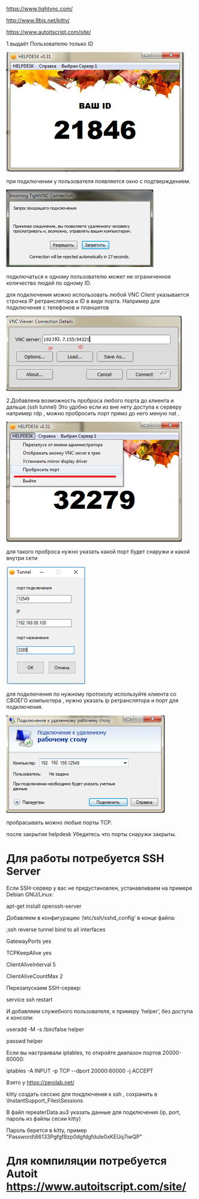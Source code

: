 https://www.tightvnc.com/

http://www.9bis.net/kitty/

https://www.autoitscript.com/site/

1.выдаёт Пользователю только ID


![alt text](https://github.com/maxlinus/TightVNCHELPDESK/blob/master/image/1.png)


при подключении у пользователя появляется окно с подтверждением.


![alt text](https://github.com/maxlinus/TightVNCHELPDESK/blob/master/image/2.png)

подключаться к одному пользователю может не ограниченное количество людей по одному ID.
 
для подключения можно использовать любой VNC Client
указывается строчка IP ретранслятора и ID в виде порта. Например для подключения с телефонов и планшетов


![alt text](https://github.com/maxlinus/TightVNCHELPDESK/blob/master/image/3.png)


2.Добавлена возможность проброса любого порта до клиента и дальше.(ssh tunnel)
Это удобно если из вне нету доступа к серверу например rdp , можно пробросить порт прямо до него меную nat .

![alt text](https://github.com/maxlinus/TightVNCHELPDESK/blob/master/image/4.png)

для такого проброса нужно указать какой порт будет снаружи и какой внутри сети 


![alt text](https://github.com/maxlinus/TightVNCHELPDESK/blob/master/image/5.png)


для подключения по нужному протоколу используйте клиента со СВОЕГО компьютера ,  нужно указать ip  ретранслятора и порт для подключения.

![alt text](https://github.com/maxlinus/TightVNCHELPDESK/blob/master/image/6.png)

пробрасывать можно любые порты TCP.

после закрытия helpdesk Убедитесь что порты снаружи закрыты. 


# Для работы потребуется SSH Server

Если SSH-сервер у вас не предустановлен, устанавливаем на примере Debian GNU/Linux:

apt-get install openssh-server

Добавляем в конфигурацию ‘/etc/ssh/sshd_config’ в конце файла:


;ssh reverse tunnel bind to all interfaces

GatewayPorts yes

TCPKeepAlive yes

ClientAliveInterval 5

ClientAliveCountMax 2

Перезапускаем SSH-сервер:

service ssh restart

И добавляем служебного пользователя, к примеру ‘helper’, без доступа к консоли:

useradd -M -s /bin/false helper

passwd helper

Если вы настраивали iptables, то откройте диапазон портов 20000-60000:

iptables -A INPUT -p TCP --dport 20000:60000 -j ACCEPT

Взято у https://zerolab.net/

kitty создать сессию для покдлючения к ssh , сохранить в \InstantSupport_Files\Sessions

В файл repeaterData.au3 указать данные для подключения (ip, port, пароль из файлы сесии kitty)

Пароль берется в kitty, пример "Password\66133Pgfgf8zp0dgfdgfduIe0xKEUq7iwQP\"

# Для компиляции потребуется Autoit https://www.autoitscript.com/site/

